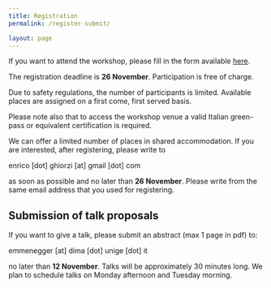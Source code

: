 ```yaml
---
title: Registration 
permalink: /register-submit/

layout: page 
---
```



If you want to attend the workshop, please fill in the form available [here](https://docs.google.com/forms/d/e/1FAIpQLSeM2NQJGQN9jp8mOj6bDLGKICjJierjNpxB3tOjnHPztE2WSw/viewform?usp=sf_link). 

The registration deadline is **26 November**. 
Participation is free of charge.

Due to safety regulations, the number of participants is limited.
Available places are assigned on a first come, first served basis.

Please note also that to access the workshop venue a valid Italian green-pass or
equivalent certification is required.

We can offer a limited number of places in shared accommodation. If you
are interested, after registering, please write to

enrico [dot] ghiorzi [at] gmail [dot] com 

as soon as possible and no later than **26 November**. 
Please write from the same email address that you used for registering. 


## Submission of talk proposals 

If you want to give a talk, please submit an abstract (max 1 page in
pdf) to:

emmenegger [at] dima [dot] unige [dot] it 

no later than **12 November**. Talks will be approximately 30 minutes long.
We plan to schedule talks on Monday afternoon and Tuesday morning.







